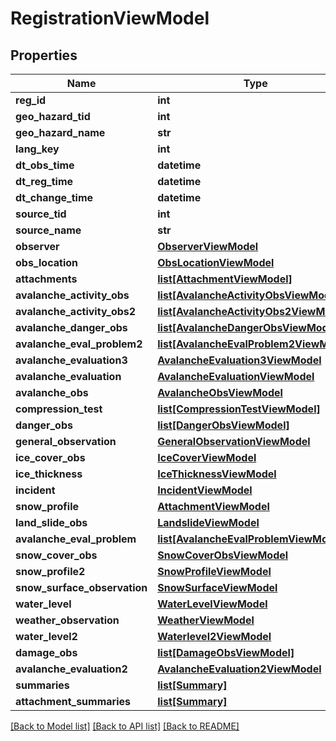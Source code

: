 # RegistrationViewModel

## Properties
Name | Type | Description | Notes
------------ | ------------- | ------------- | -------------
**reg_id** | **int** |  | [optional] 
**geo_hazard_tid** | **int** |  | [optional] 
**geo_hazard_name** | **str** |  | [optional] 
**lang_key** | **int** |  | [optional] 
**dt_obs_time** | **datetime** |  | [optional] 
**dt_reg_time** | **datetime** |  | [optional] 
**dt_change_time** | **datetime** |  | [optional] 
**source_tid** | **int** |  | [optional] 
**source_name** | **str** |  | [optional] 
**observer** | [**ObserverViewModel**](ObserverViewModel.md) |  | [optional] 
**obs_location** | [**ObsLocationViewModel**](ObsLocationViewModel.md) |  | [optional] 
**attachments** | [**list[AttachmentViewModel]**](AttachmentViewModel.md) |  | [optional] 
**avalanche_activity_obs** | [**list[AvalancheActivityObsViewModel]**](AvalancheActivityObsViewModel.md) |  | [optional] 
**avalanche_activity_obs2** | [**list[AvalancheActivityObs2ViewModel]**](AvalancheActivityObs2ViewModel.md) |  | [optional] 
**avalanche_danger_obs** | [**list[AvalancheDangerObsViewModel]**](AvalancheDangerObsViewModel.md) |  | [optional] 
**avalanche_eval_problem2** | [**list[AvalancheEvalProblem2ViewModel]**](AvalancheEvalProblem2ViewModel.md) |  | [optional] 
**avalanche_evaluation3** | [**AvalancheEvaluation3ViewModel**](AvalancheEvaluation3ViewModel.md) |  | [optional] 
**avalanche_evaluation** | [**AvalancheEvaluationViewModel**](AvalancheEvaluationViewModel.md) |  | [optional] 
**avalanche_obs** | [**AvalancheObsViewModel**](AvalancheObsViewModel.md) |  | [optional] 
**compression_test** | [**list[CompressionTestViewModel]**](CompressionTestViewModel.md) |  | [optional] 
**danger_obs** | [**list[DangerObsViewModel]**](DangerObsViewModel.md) |  | [optional] 
**general_observation** | [**GeneralObservationViewModel**](GeneralObservationViewModel.md) |  | [optional] 
**ice_cover_obs** | [**IceCoverViewModel**](IceCoverViewModel.md) |  | [optional] 
**ice_thickness** | [**IceThicknessViewModel**](IceThicknessViewModel.md) |  | [optional] 
**incident** | [**IncidentViewModel**](IncidentViewModel.md) |  | [optional] 
**snow_profile** | [**AttachmentViewModel**](AttachmentViewModel.md) |  | [optional] 
**land_slide_obs** | [**LandslideViewModel**](LandslideViewModel.md) |  | [optional] 
**avalanche_eval_problem** | [**list[AvalancheEvalProblemViewModel]**](AvalancheEvalProblemViewModel.md) |  | [optional] 
**snow_cover_obs** | [**SnowCoverObsViewModel**](SnowCoverObsViewModel.md) |  | [optional] 
**snow_profile2** | [**SnowProfileViewModel**](SnowProfileViewModel.md) |  | [optional] 
**snow_surface_observation** | [**SnowSurfaceViewModel**](SnowSurfaceViewModel.md) |  | [optional] 
**water_level** | [**WaterLevelViewModel**](WaterLevelViewModel.md) |  | [optional] 
**weather_observation** | [**WeatherViewModel**](WeatherViewModel.md) |  | [optional] 
**water_level2** | [**Waterlevel2ViewModel**](Waterlevel2ViewModel.md) |  | [optional] 
**damage_obs** | [**list[DamageObsViewModel]**](DamageObsViewModel.md) |  | [optional] 
**avalanche_evaluation2** | [**AvalancheEvaluation2ViewModel**](AvalancheEvaluation2ViewModel.md) |  | [optional] 
**summaries** | [**list[Summary]**](Summary.md) |  | [optional] 
**attachment_summaries** | [**list[Summary]**](Summary.md) |  | [optional] 

[[Back to Model list]](../README.md#documentation-for-models) [[Back to API list]](../README.md#documentation-for-api-endpoints) [[Back to README]](../README.md)

